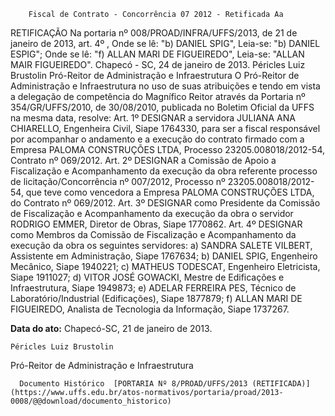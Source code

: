         Fiscal de Contrato - Concorrência 07 2012 - Retificada Aa  

RETIFICAÇÃO Na portaria nº 008/PROAD/INFRA/UFFS/2013, de 21 de janeiro de 2013, art. 4º , Onde se lê: "b) DANIEL SPIG", Leia-se: "b) DANIEL ESPIG"; Onde se lê: "f) ALLAN MARI DE FIGUEIREDO", Leia-se: "ALLAN MAIR FIGUEIREDO". Chapecó - SC, 24 de janeiro de 2013. Péricles Luiz Brustolin Pró-Reitor de Administração e Infraestrutura O Pró-Reitor de Administração e Infraestrutura no uso de suas atribuições e tendo em vista a delegação de competência do Magnífico Reitor através da Portaria nº 354/GR/UFFS/2010, de 30/08/2010, publicada no Boletim Oficial da UFFS na mesma data, resolve: Art. 1º DESIGNAR a servidora JULIANA ANA CHIARELLO, Engenheira Civil, Siape 1764330, para ser a fiscal responsável por acompanhar o andamento e a execução do contrato firmado com a Empresa PALOMA CONSTRUÇÕES LTDA, Processo 23205.008018/2012-54, Contrato nº 069/2012. Art. 2º DESIGNAR a Comissão de Apoio a Fiscalização e Acompanhamento da execução da obra referente processo de licitação/Concorrência nº 007/2012, Processo nº 23205.008018/2012-54, que teve como vencedora a Empresa PALOMA CONSTRUÇÕES LTDA, do Contrato nº 069/2012. Art. 3º DESIGNAR como Presidente da Comissão de Fiscalização e Acompanhamento da execução da obra o servidor RODRIGO EMMER, Diretor de Obras, Siape 1770862. Art. 4º DESIGNAR como Membros da Comissão de Fiscalização e Acompanhamento da execução da obra os seguintes servidores: a) SANDRA SALETE VILBERT, Assistente em Administração, Siape 1767634; b) DANIEL SPIG, Engenheiro Mecânico, Siape 1940221; c) MATHEUS TODESCAT, Engenheiro Eletricista, Siape 1911027; d) VITOR JOSÉ GOWACKI, Mestre de Edificações e Infraestrutura, Siape 1949873; e) ADELAR FERREIRA PES, Técnico de Laboratório/Industrial (Edificações), Siape 1877879; f) ALLAN MARI DE FIGUEIREDO, Analista de Tecnologia da Informação, Siape 1737267.

   **Data do ato:** Chapecó-SC, 21 de janeiro de 2013.   
 

    Péricles Luiz Brustolin   
 Pró-Reitor de Administração e Infraestrutura 

      Documento Histórico  [PORTARIA Nº 8/PROAD/UFFS/2013 (RETIFICADA)](https://www.uffs.edu.br/atos-normativos/portaria/proad/2013-0008/@@download/documento_historico)     
      